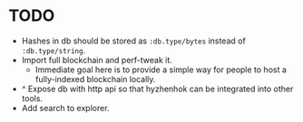 # TODO

- Hashes in db should be stored as `:db.type/bytes` instead of `:db.type/string`.
- Import full blockchain and perf-tweak it.
  - Immediate goal here is to provide a simple way for people to host a fully-indexed blockchain locally.
- ^ Expose db with http api so that hyzhenhok can be integrated into other tools.
- Add search to explorer.
